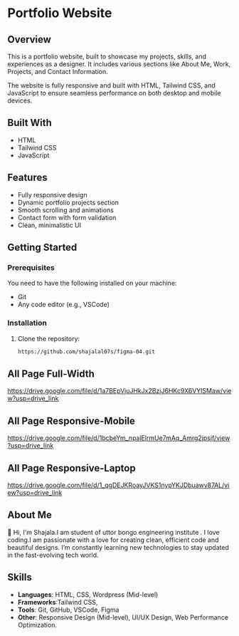 # Portfolio Website

## Overview
This is a portfolio website, built to showcase my projects, skills, and experiences as a designer. It includes various sections like About Me, Work, Projects, and Contact Information.

The website is fully responsive and built with HTML, Tailwind CSS, and JavaScript to ensure seamless performance on both desktop and mobile devices.

## Built With
- HTML
- Tailwind CSS
- JavaScript

## Features
- Fully responsive design
- Dynamic portfolio projects section
- Smooth scrolling and animations
- Contact form with form validation
- Clean, minimalistic UI

## Getting Started

### Prerequisites
You need to have the following installed on your machine:
- Git
- Any code editor (e.g., VSCode)

### Installation
1. Clone the repository:
   ```bash
   https://github.com/shajalal07s/figma-04.git

## All Page Full-Width

https://drive.google.com/file/d/1a7BEpVjuJHkJx2BzjJ6HKc9X6VYISMaw/view?usp=drive_link

## All Page Responsive-Mobile

https://drive.google.com/file/d/1bcbeYm_npalElrmUe7mAq_Amrg2jpsjf/view?usp=drive_link

## All Page Responsive-Laptop

https://drive.google.com/file/d/1_qgDEJKRoayJVKS1nypYKJDbuawv87AL/view?usp=drive_link

## About Me

👋 Hi, I'm Shajala.I am student of uttor bongo engineering institute . I love coding.I am passionate with a love for creating clean, efficient code and beautiful designs. I’m constantly learning new technologies to stay updated in the fast-evolving tech world.

## Skills

- **Languages**: HTML, CSS, Wordpress (Mid-level)
- **Frameworks**:Tailwind CSS,
- **Tools**: Git, GitHub, VSCode, Figma
- **Other**: Responsive Design (Mid-level), UI/UX Design, Web Performance Optimization.
